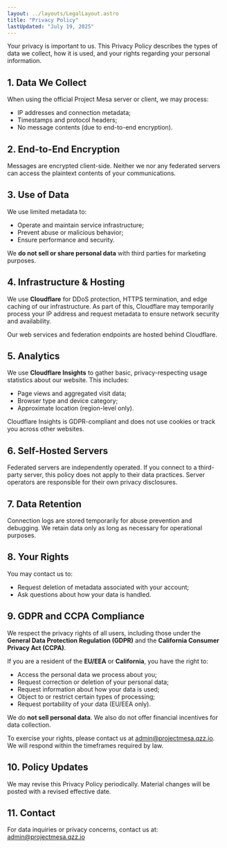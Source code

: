 ```yaml
---
layout: ../layouts/LegalLayout.astro
title: "Privacy Policy"
lastUpdated: "July 19, 2025"
---
```


Your privacy is important to us. This Privacy Policy describes the types of data we collect, how it is used, and your rights regarding your personal information.

## 1. Data We Collect
When using the official Project Mesa server or client, we may process:
- IP addresses and connection metadata;
- Timestamps and protocol headers;
- No message contents (due to end-to-end encryption).

## 2. End-to-End Encryption
Messages are encrypted client-side. Neither we nor any federated servers can access the plaintext contents of your communications.

## 3. Use of Data
We use limited metadata to:
- Operate and maintain service infrastructure;
- Prevent abuse or malicious behavior;
- Ensure performance and security.

We **do not sell or share personal data** with third parties for marketing purposes.

## 4. Infrastructure & Hosting
We use **Cloudflare** for DDoS protection, HTTPS termination, and edge caching of our infrastructure. As part of this, Cloudflare may temporarily process your IP address and request metadata to ensure network security and availability.

Our web services and federation endpoints are hosted behind Cloudflare.

## 5. Analytics
We use **Cloudflare Insights** to gather basic, privacy-respecting usage statistics about our website. This includes:
- Page views and aggregated visit data;
- Browser type and device category;
- Approximate location (region-level only).

Cloudflare Insights is GDPR-compliant and does not use cookies or track you across other websites.

## 6. Self-Hosted Servers
Federated servers are independently operated. If you connect to a third-party server, this policy does not apply to their data practices. Server operators are responsible for their own privacy disclosures.

## 7. Data Retention
Connection logs are stored temporarily for abuse prevention and debugging. We retain data only as long as necessary for operational purposes.

## 8. Your Rights
You may contact us to:
- Request deletion of metadata associated with your account;
- Ask questions about how your data is handled.

## 9. GDPR and CCPA Compliance

We respect the privacy rights of all users, including those under the **General Data Protection Regulation (GDPR)** and the **California Consumer Privacy Act (CCPA)**.

If you are a resident of the **EU/EEA** or **California**, you have the right to:
- Access the personal data we process about you;
- Request correction or deletion of your personal data;
- Request information about how your data is used;
- Object to or restrict certain types of processing;
- Request portability of your data (EU/EEA only).

We do **not sell personal data**. We also do not offer financial incentives for data collection.

To exercise your rights, please contact us at [admin@projectmesa.qzz.io](mailto:admin@projectmesa.qzz.io). We will respond within the timeframes required by law.

## 10. Policy Updates
We may revise this Privacy Policy periodically. Material changes will be posted with a revised effective date.

## 11. Contact
For data inquiries or privacy concerns, contact us at: [admin@projectmesa.qzz.io](mailto:admin@projectmesa.qzz.io)